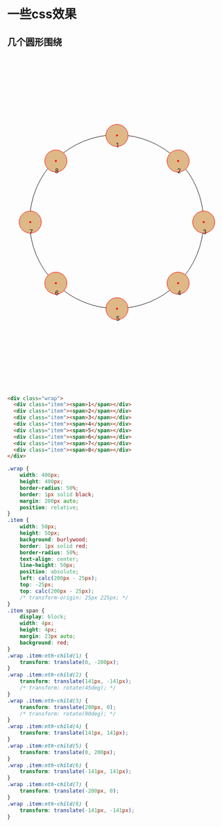 # 一些css效果

## 几个圆形围绕
<div class="wrap">
  <div class="item"><span>1</span></div>
  <div class="item"><span>2</span></div>
  <div class="item"><span>3</span></div>
  <div class="item"><span>4</span></div>
  <div class="item"><span>5</span></div>
  <div class="item"><span>6</span></div>
  <div class="item"><span>7</span></div>
  <div class="item"><span>8</span></div>
</div> 
<style>
  .wrap {
      width: 400px;
      height: 400px;
      border-radius: 50%;
      border: 1px solid black;
      margin: 200px auto;
      position: relative;
  }
  .item {
      width: 50px;
      height: 50px;
      background: burlywood;
      border: 1px solid red;
      border-radius: 50%;
      text-align: center;
      line-height: 50px;
      position: absolute;
      left: calc(200px - 25px);
      top: -25px;
      top: calc(200px - 25px);
      /* transform-origin: 25px 225px; */
  }
  .item span {
      display: block;
      width: 4px;
      height: 4px;
      margin: 23px auto;
      background: red;
  }
  .wrap .item:nth-child(1) {
      transform: translate(0, -200px);
  }
  .wrap .item:nth-child(2) {
      transform: translate(141px, -141px);
      /* transform: rotate(45deg); */
  }
  .wrap .item:nth-child(3) {
      transform: translate(200px, 0);
      /* transform: rotate(90deg); */
  }
  .wrap .item:nth-child(4) {
      transform: translate(141px, 141px);
  }
  .wrap .item:nth-child(5) {
      transform: translate(0, 200px);
  }
  .wrap .item:nth-child(6) {
      transform: translate(-141px, 141px);
  }
  .wrap .item:nth-child(7) {
      transform: translate(-200px, 0);
  }
  .wrap .item:nth-child(8) {
      transform: translate(-141px, -141px);
  }
</style>

```html
<div class="wrap">
  <div class="item"><span>1</span></div>
  <div class="item"><span>2</span></div>
  <div class="item"><span>3</span></div>
  <div class="item"><span>4</span></div>
  <div class="item"><span>5</span></div>
  <div class="item"><span>6</span></div>
  <div class="item"><span>7</span></div>
  <div class="item"><span>8</span></div>
</div> 
```
```css
.wrap {
    width: 400px;
    height: 400px;
    border-radius: 50%;
    border: 1px solid black;
    margin: 200px auto;
    position: relative;
}
.item {
    width: 50px;
    height: 50px;
    background: burlywood;
    border: 1px solid red;
    border-radius: 50%;
    text-align: center;
    line-height: 50px;
    position: absolute;
    left: calc(200px - 25px);
    top: -25px;
    top: calc(200px - 25px);
    /* transform-origin: 25px 225px; */
}
.item span {
    display: block;
    width: 4px;
    height: 4px;
    margin: 23px auto;
    background: red;
}
.wrap .item:nth-child(1) {
    transform: translate(0, -200px);
}
.wrap .item:nth-child(2) {
    transform: translate(141px, -141px);
    /* transform: rotate(45deg); */
}
.wrap .item:nth-child(3) {
    transform: translate(200px, 0);
    /* transform: rotate(90deg); */
}
.wrap .item:nth-child(4) {
    transform: translate(141px, 141px);
}
.wrap .item:nth-child(5) {
    transform: translate(0, 200px);
}
.wrap .item:nth-child(6) {
    transform: translate(-141px, 141px);
}
.wrap .item:nth-child(7) {
    transform: translate(-200px, 0);
}
.wrap .item:nth-child(8) {
    transform: translate(-141px, -141px);
}
```